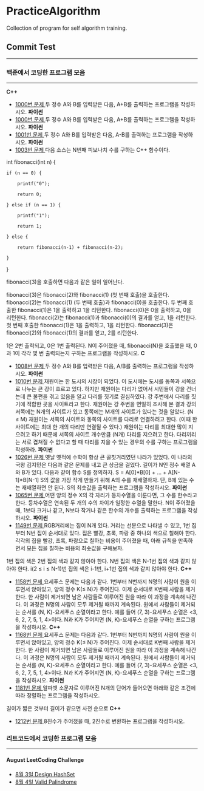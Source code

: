 # PracticeAlgorithm

Collection of program for self algorithm training.

## Commit Test

---

### 백준에서 코딩한 프로그램 모음

---

**C++**

- [1000번 문제 ](/baekjoon/1000.cpp)
  두 정수 A와 B를 입력받은 다음, A+B를 출력하는 프로그램을 작성하시오.
  **파이썬**
- [1000번 문제 ](/baekjoon/1000.py)
  두 정수 A와 B를 입력받은 다음, A+B를 출력하는 프로그램을 작성하시오.
  **파이썬**
- [1001번 문제 ](/baekjoon/1001.py)
  두 정수 A와 B를 입력받은 다음, A-B를 출력하는 프로그램을 작성하시오.
  **파이썬**
- [1003번 문제 ](/baekjoon/1003.py)
  다음 소스는 N번째 피보나치 수를 구하는 C++ 함수이다.

int fibonacci(int n) {

    if (n == 0) {

        printf("0");

        return 0;

    } else if (n == 1) {

        printf("1");

        return 1;

    } else {

        return fibonacci(n‐1) + fibonacci(n‐2);

    }

}

fibonacci(3)을 호출하면 다음과 같은 일이 일어난다.

fibonacci(3)은 fibonacci(2)와 fibonacci(1) (첫 번째 호출)을 호출한다.
fibonacci(2)는 fibonacci(1) (두 번째 호출)과 fibonacci(0)을 호출한다.
두 번째 호출한 fibonacci(1)은 1을 출력하고 1을 리턴한다.
fibonacci(0)은 0을 출력하고, 0을 리턴한다.
fibonacci(2)는 fibonacci(1)과 fibonacci(0)의 결과를 얻고, 1을 리턴한다.
첫 번째 호출한 fibonacci(1)은 1을 출력하고, 1을 리턴한다.
fibonacci(3)은 fibonacci(2)와 fibonacci(1)의 결과를 얻고, 2를 리턴한다.

1은 2번 출력되고, 0은 1번 출력된다. N이 주어졌을 때, fibonacci(N)을 호출했을 때, 0과 1이 각각 몇 번 출력되는지 구하는 프로그램을 작성하시오.
**C**

- [1008번 문제 ](/baekjoon/1008.c)
  두 정수 A와 B를 입력받은 다음, A/B를 출력하는 프로그램을 작성하시오.
  **파이썬**
- [1010번 문제 ](/baekjoon/1010.py)
  재원이는 한 도시의 시장이 되었다. 이 도시에는 도시를 동쪽과 서쪽으로 나누는 큰 강이 흐르고 있다. 하지만 재원이는 다리가 없어서 시민들이 강을 건너는데 큰 불편을 겪고 있음을 알고 다리를 짓기로 결심하였다. 강 주변에서 다리를 짓기에 적합한 곳을 사이트라고 한다. 재원이는 강 주변을 면밀히 조사해 본 결과 강의 서쪽에는 N개의 사이트가 있고 동쪽에는 M개의 사이트가 있다는 것을 알았다. (N ≤ M)
  재원이는 서쪽의 사이트와 동쪽의 사이트를 다리로 연결하려고 한다. (이때 한 사이트에는 최대 한 개의 다리만 연결될 수 있다.) 재원이는 다리를 최대한 많이 지으려고 하기 때문에 서쪽의 사이트 개수만큼 (N개) 다리를 지으려고 한다. 다리끼리는 서로 겹쳐질 수 없다고 할 때 다리를 지을 수 있는 경우의 수를 구하는 프로그램을 작성하라.
  **파이썬**
- [1026번 문제 ](/baekjoon/1026.py)
  옛날 옛적에 수학이 항상 큰 골칫거리였던 나라가 있었다. 이 나라의 국왕 김지민은 다음과 같은 문제를 내고 큰 상금을 걸었다.
  길이가 N인 정수 배열 A와 B가 있다. 다음과 같이 함수 S를 정의하자.
  S = A[0]*B[0] + ... + A[N-1]*B[N-1]
  S의 값을 가장 작게 만들기 위해 A의 수를 재배열하자. 단, B에 있는 수는 재배열하면 안 된다.
  S의 최솟값을 출력하는 프로그램을 작성하시오.
  **파이썬**
- [1065번 문제 ](/baekjoon/1065.py)
  어떤 양의 정수 X의 각 자리가 등차수열을 이룬다면, 그 수를 한수라고 한다. 등차수열은 연속된 두 개의 수의 차이가 일정한 수열을 말한다. N이 주어졌을 때, 1보다 크거나 같고, N보다 작거나 같은 한수의 개수를 출력하는 프로그램을 작성하시오.
  **파이썬**
- [1149번 문제 ](/baekjoon/1149.py)
  RGB거리에는 집이 N개 있다. 거리는 선분으로 나타낼 수 있고, 1번 집부터 N번 집이 순서대로 있다.
  집은 빨강, 초록, 파랑 중 하나의 색으로 칠해야 한다. 각각의 집을 빨강, 초록, 파랑으로 칠하는 비용이 주어졌을 때, 아래 규칙을 만족하면서 모든 집을 칠하는 비용의 최솟값을 구해보자.

1번 집의 색은 2번 집의 색과 같지 않아야 한다.
N번 집의 색은 N-1번 집의 색과 같지 않아야 한다.
i(2 ≤ i ≤ N-1)번 집의 색은 i-1번, i+1번 집의 색과 같지 않아야 한다.
**C++**

- [1158번 문제 ](/baekjoon/1158.cpp)
  요세푸스 문제는 다음과 같다.
  1번부터 N번까지 N명의 사람이 원을 이루면서 앉아있고, 양의 정수 K(≤ N)가 주어진다. 이제 순서대로 K번째 사람을 제거한다. 한 사람이 제거되면 남은 사람들로 이루어진 원을 따라 이 과정을 계속해 나간다. 이 과정은 N명의 사람이 모두 제거될 때까지 계속된다. 원에서 사람들이 제거되는 순서를 (N, K)-요세푸스 순열이라고 한다. 예를 들어 (7, 3)-요세푸스 순열은 <3, 6, 2, 7, 5, 1, 4>이다.
  N과 K가 주어지면 (N, K)-요세푸스 순열을 구하는 프로그램을 작성하시오.
  **C++**
- [1168번 문제 ](/baekjoon/1168.cpp)
  요세푸스 문제는 다음과 같다.
  1번부터 N번까지 N명의 사람이 원을 이루면서 앉아있고, 양의 정수 K(≤ N)가 주어진다. 이제 순서대로 K번째 사람을 제거한다. 한 사람이 제거되면 남은 사람들로 이루어진 원을 따라 이 과정을 계속해 나간다. 이 과정은 N명의 사람이 모두 제거될 때까지 계속된다. 원에서 사람들이 제거되는 순서를 (N, K)-요세푸스 순열이라고 한다. 예를 들어 (7, 3)-요세푸스 순열은 <3, 6, 2, 7, 5, 1, 4>이다.
  N과 K가 주어지면 (N, K)-요세푸스 순열을 구하는 프로그램을 작성하시오.
  **파이썬**
- [1181번 문제 ](/baekjoon/1181.py)
  알파벳 소문자로 이루어진 N개의 단어가 들어오면 아래와 같은 조건에 따라 정렬하는 프로그램을 작성하시오.

길이가 짧은 것부터
길이가 같으면 사전 순으로
**C++**

- [1212번 문제 ](/baekjoon/1212.cpp)
  8진수가 주어졌을 때, 2진수로 변환하는 프로그램을 작성하시오.

### 리트코드에서 코딩한 프로그램 모음

---

#### August LeetCoding Challenge

- [8월 3일 Design HashSet](/leetcode/DesignHashSet.py)
- [8월 4일 Valid Palindrome](leetcode/ValidPalindrome.py)
